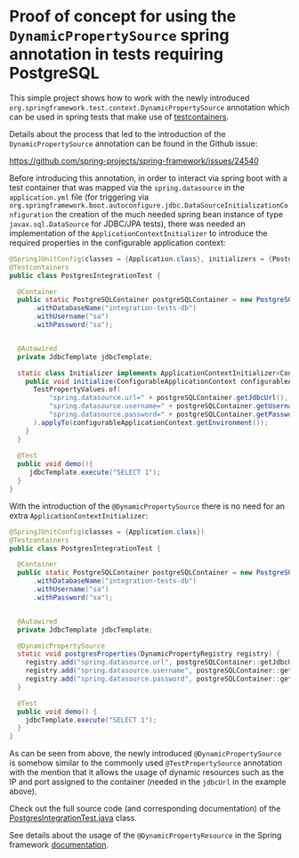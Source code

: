 Proof of concept for using the `DynamicPropertySource` spring annotation in tests requiring PostgreSQL
======================================================================================================

This simple project shows how to work with the newly introduced
`org.springframework.test.context.DynamicPropertySource` annotation which
can be used in spring tests that make use of [testcontainers](https://www.testcontainers.org/).


Details about the process that led to the introduction of the `DynamicPropertySource` annotation can
be found in the Github issue:

https://github.com/spring-projects/spring-framework/issues/24540

Before introducing this  annotation, in order to interact via spring boot with a test container
that was mapped via the `spring.datasource` in the `application.yml` file (for triggering via 
`org.springframework.boot.autoconfigure.jdbc.DataSourceInitializationConfiguration` the creation of the much needed
spring bean instance of type `javax.sql.DataSource` for JDBC/JPA tests), there was needed an
implementation of the `ApplicationContextInitializer` to introduce the required properties in
the configurable application context:

```java
@SpringJUnitConfig(classes = {Application.class}, initializers = {PostgresIntegrationTest.Initializer.class})
@Testcontainers
public class PostgresIntegrationTest {

  @Container
  public static PostgreSQLContainer postgreSQLContainer = new PostgreSQLContainer("postgres:12")
      .withDatabaseName("integration-tests-db")
      .withUsername("sa")
      .withPassword("sa");


  @Autowired
  private JdbcTemplate jdbcTemplate;

  static class Initializer implements ApplicationContextInitializer<ConfigurableApplicationContext> {
    public void initialize(ConfigurableApplicationContext configurableApplicationContext) {
      TestPropertyValues.of(
          "spring.datasource.url=" + postgreSQLContainer.getJdbcUrl(),
          "spring.datasource.username=" + postgreSQLContainer.getUsername(),
          "spring.datasource.password=" + postgreSQLContainer.getPassword()
      ).applyTo(configurableApplicationContext.getEnvironment());
    }
  }
 
  @Test
  public void demo(){
     jdbcTemplate.execute("SELECT 1");
  }
}
```

With the introduction of the `@DynamicPropertySource` there is no need for an extra `ApplicationContextInitializer`:

```java
@SpringJUnitConfig(classes = {Application.class})
@Testcontainers
public class PostgresIntegrationTest {

  @Container
  public static PostgreSQLContainer postgreSQLContainer = new PostgreSQLContainer("postgres:12")
      .withDatabaseName("integration-tests-db")
      .withUsername("sa")
      .withPassword("sa");


  @Autowired
  private JdbcTemplate jdbcTemplate;

  @DynamicPropertySource
  static void postgresProperties(DynamicPropertyRegistry registry) {
    registry.add("spring.datasource.url", postgreSQLContainer::getJdbcUrl);
    registry.add("spring.datasource.username", postgreSQLContainer::getUsername);
    registry.add("spring.datasource.password", postgreSQLContainer::getPassword);
  }

  @Test
  public void demo() {
    jdbcTemplate.execute("SELECT 1");
  }
}
```

As can be seen from above, the newly introduced `@DynamicPropertySource` is somehow similar to the 
commonly used `@TestPropertySource` annotation with the mention that it allows the usage of dynamic resources
such as the IP and port assigned to the container (needed in the `jdbcUrl` in the example above).

Check out the full source code (and corresponding documentation) of 
the [PostgresIntegrationTest.java](src/test/java/com/findinpath/springboot/testcontainers/PostgresIntegrationTest.java) class. 


See details about the usage of the `@DynamicPropertyResource` in the Spring framework 
[documentation](https://docs.spring.io/spring-framework/docs/current/spring-framework-reference/testing.html#testcontext-ctx-management-dynamic-property-sources).


